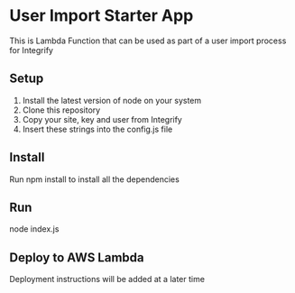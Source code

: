 # User Import Starter App
This is Lambda Function that can be used as part of a user import process for Integrify

## Setup
1. Install the latest version of node on your system
2. Clone this repository
3. Copy your site, key and user from Integrify
4. Insert these strings into the config.js file

## Install
Run npm install to install all the dependencies 

## Run
node index.js

## Deploy to AWS Lambda
Deployment instructions will be added at a later time





